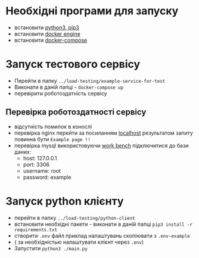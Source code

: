 # Необхідні програми для запуску 
- встановити [python3, pip3](https://www.python.org/downloads/)
- встановити [docker engine](https://docs.docker.com/engine/install/)
- встановити [docker-compose](https://docs.docker.com/compose/install/)
  
# Запуск тестового сервісу 
- Перейти в папку ```../load-testing/example-service-for-test```
- Виконати в даній папці - ```docker-compose up```
- перевірити роботоздатність сервісу

## Перевірка роботоздатності сервісу 
- відсутність помилок в конослі 
- перевірка nginx перейти за посиланням [localhost](http://localhost:8080/) результатом запиту повинна бути ```Example page !!```
- перевірка mysql використовуючи [work bench](https://www.mysql.com/products/workbench/) підключитися до бази даних: 
  - host: 127.0.0.1 
  - port: 3306
  - username: root
  - password: example

# Запуск python клієнту
- перейти в папку ```../load-testing/python-client```
- встановити необхідні пакети - виконати в даній папці ```pip3 install -r requirements.txt```  
- створити ```.env``` файл приклад налаштувань скопіювати з ```.env-example``` 
- ( за необхідністью налаштувати клієнт через ```.env```)
- Запустити ```python3 ./main.py```